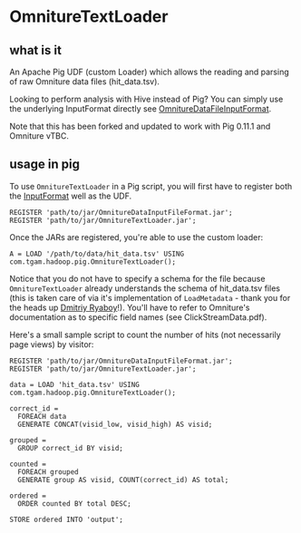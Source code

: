 # OmnitureTextLoader

## what is it
An Apache Pig UDF (custom Loader) which allows the reading and parsing of raw Omniture data files (hit_data.tsv).

Looking to perform analysis with Hive instead of Pig? You can simply use the underlying InputFormat directly see [OmnitureDataFileInputFormat](https://github.com/msukmanowsky/OmnitureDataFileInputFormat).

Note that this has been forked and updated to work with Pig 0.11.1 and Omniture vTBC.

## usage in pig
To use `OmnitureTextLoader` in a Pig script, you will first have to register both the [InputFormat](https://github.com/msukmanowsky/OmnitureDataFileInputFormat) well as the UDF.

    REGISTER 'path/to/jar/OmnitureDataInputFileFormat.jar';
    REGISTER 'path/to/jar/OmnitureTextLoader.jar';

Once the JARs are registered, you're able to use the custom loader:

    A = LOAD '/path/to/data/hit_data.tsv' USING com.tgam.hadoop.pig.OmnitureTextLoader();
    
Notice that you do not have to specify a schema for the file because `OmnitureTextLoader` already understands the schema of hit_data.tsv files (this is taken care of via it's implementation of `LoadMetadata` - thank you for the heads up [Dmitriy Ryaboy](https://twitter.com/#!/squarecog)!).  You'll have to refer to Omniture's documentation as to specific field names (see ClickStreamData.pdf).

Here's a small sample script to count the number of hits (not necessarily page views) by visitor:

    REGISTER 'path/to/jar/OmnitureDataInputFileFormat.jar';
    REGISTER 'path/to/jar/OmnitureTextLoader.jar';

    data = LOAD 'hit_data.tsv' USING com.tgam.hadoop.pig.OmnitureTextLoader();
    
    correct_id = 
      FOREACH data
      GENERATE CONCAT(visid_low, visid_high) AS visid;
    
    grouped = 
      GROUP correct_id BY visid;
    
    counted = 
      FOREACH grouped
      GENERATE group AS visid, COUNT(correct_id) AS total;
    
    ordered = 
      ORDER counted BY total DESC;
    
    STORE ordered INTO 'output';
